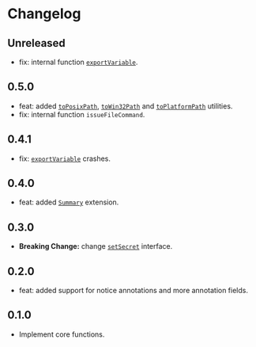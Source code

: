 # Changelog

## Unreleased

* fix: internal function [`exportVariable`](https://pub.dev/documentation/actions_toolkit_dart/latest/core/exportVariable.html).

## 0.5.0

* feat: added [`toPosixPath`](https://pub.dev/documentation/actions_toolkit_dart/latest/core/toPosixPath.html), [`toWin32Path`](https://pub.dev/documentation/actions_toolkit_dart/latest/core/toWin32Path.html) and [`toPlatformPath`](https://pub.dev/documentation/actions_toolkit_dart/latest/core/toPlatformPath.html) utilities.
* fix: internal function `issueFileCommand`.

## 0.4.1

* fix: [`exportVariable`](https://pub.dev/documentation/actions_toolkit_dart/latest/core/exportVariable.html) crashes.

## 0.4.0

* feat: added [`Summary`](https://pub.dev/documentation/actions_toolkit_dart/latest/core/Summary-class.html) extension.

## 0.3.0

* **Breaking Change:** change [`setSecret`](https://pub.dev/documentation/actions_toolkit_dart/latest/core/setSecret.html) interface.

## 0.2.0

* feat: added support for notice annotations and more annotation fields.

## 0.1.0

* Implement core functions.
